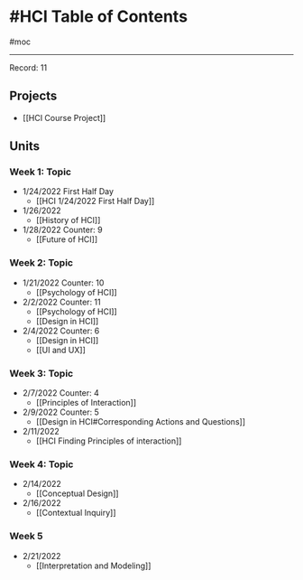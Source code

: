 # #HCI Table of Contents
#moc 

---

Record: 11

## Projects
- [[HCI Course Project]]

## Units
### Week 1: Topic
- 1/24/2022 First Half Day
	- [[HCI 1/24/2022 First Half Day]]
- 1/26/2022
	- [[History of HCI]]
- 1/28/2022 Counter: 9
	- [[Future of HCI]]

### Week 2: Topic
- 1/21/2022 Counter: 10
	- [[Psychology of HCI]]
- 2/2/2022 Counter: 11
	- [[Psychology of HCI]]
	- [[Design in HCI]]
- 2/4/2022 Counter: 6
	- [[Design in HCI]]
	- [[UI and UX]]

### Week 3: Topic
- 2/7/2022 Counter: 4
	- [[Principles of Interaction]]
- 2/9/2022 Counter: 5
	- [[Design in HCI#Corresponding Actions and Questions]]
- 2/11/2022
	- [[HCI Finding Principles of interaction]]

### Week 4: Topic
- 2/14/2022
	- [[Conceptual Design]]
- 2/16/2022
	- [[Contextual Inquiry]]

### Week 5
- 2/21/2022
	- [[Interpretation and Modeling]]